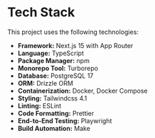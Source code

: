 # Tech Stack

This project uses the following technologies:

- **Framework:** Next.js 15 with App Router
- **Language:** TypeScript
- **Package Manager:** npm
- **Monorepo Tool:** Turborepo
- **Database:** PostgreSQL 17
- **ORM:** Drizzle ORM
- **Containerization:** Docker, Docker Compose
- **Styling:** Tailwindcss 4.1
- **Linting:** ESLint
- **Code Formatting:** Prettier
- **End-to-End Testing:** Playwright
- **Build Automation:** Make

